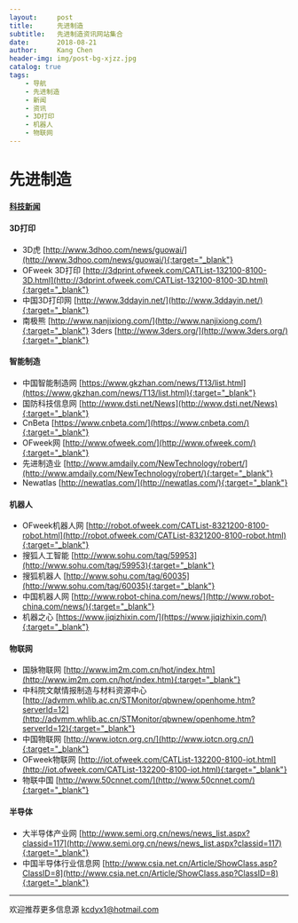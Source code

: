 ```yaml
---
layout:     post
title:      先进制造
subtitle:   先进制造资讯网站集合
date:       2018-08-21
author:     Kang Chen
header-img: img/post-bg-xjzz.jpg
catalog: true
tags:
    - 导航
    - 先进制造
    - 新闻
    - 资讯
    - 3D打印
    - 机器人
    - 物联网
---
```

# 先进制造

#### [科技新闻](/综合.html#科技新闻)

#### 3D打印

- 3D虎 [http://www.3dhoo.com/news/guowai/](http://www.3dhoo.com/news/guowai/){:target="_blank"}
- OFweek 3D打印 [http://3dprint.ofweek.com/CATList-132100-8100-3D.html](http://3dprint.ofweek.com/CATList-132100-8100-3D.html){:target="_blank"}
- 中国3D打印网 [http://www.3ddayin.net/](http://www.3ddayin.net/){:target="_blank"}
- 南极熊 [http://www.nanjixiong.com/](http://www.nanjixiong.com/){:target="_blank"}
3ders [http://www.3ders.org/](http://www.3ders.org/){:target="_blank"}

#### 智能制造

- 中国智能制造网 [https://www.gkzhan.com/news/T13/list.html](https://www.gkzhan.com/news/T13/list.html){:target="_blank"}
- 国防科技信息网 [http://www.dsti.net/News](http://www.dsti.net/News){:target="_blank"}
- CnBeta [https://www.cnbeta.com/](https://www.cnbeta.com/){:target="_blank"}
- OFweek网 [http://www.ofweek.com/](http://www.ofweek.com/){:target="_blank"}
- 先进制造业 [http://www.amdaily.com/NewTechnology/robert/](http://www.amdaily.com/NewTechnology/robert/){:target="_blank"}
- Newatlas [http://newatlas.com/](http://newatlas.com/){:target="_blank"}

#### 机器人

- OFweek机器人网 [http://robot.ofweek.com/CATList-8321200-8100-robot.html](http://robot.ofweek.com/CATList-8321200-8100-robot.html){:target="_blank"}
- 搜狐人工智能 [http://www.sohu.com/tag/59953](http://www.sohu.com/tag/59953){:target="_blank"}
- 搜狐机器人 [http://www.sohu.com/tag/60035](http://www.sohu.com/tag/60035){:target="_blank"}
- 中国机器人网 [http://www.robot-china.com/news/](http://www.robot-china.com/news/){:target="_blank"}
- 机器之心 [https://www.jiqizhixin.com/](https://www.jiqizhixin.com/){:target="_blank"}

#### 物联网

- 国脉物联网 [http://www.im2m.com.cn/hot/index.htm](http://www.im2m.com.cn/hot/index.htm){:target="_blank"}
- 中科院文献情报制造与材料资源中心 
 [http://advmm.whlib.ac.cn/STMonitor/qbwnew/openhome.htm?serverId=12](http://advmm.whlib.ac.cn/STMonitor/qbwnew/openhome.htm?serverId=12){:target="_blank"}
- 中国物联网 [http://www.iotcn.org.cn/](http://www.iotcn.org.cn/){:target="_blank"}
- OFweek物联网 [http://iot.ofweek.com/CATList-132200-8100-iot.html](http://iot.ofweek.com/CATList-132200-8100-iot.html){:target="_blank"}
- 物联中国 [http://www.50cnnet.com/](http://www.50cnnet.com/){:target="_blank"}

#### 半导体

- 大半导体产业网 [http://www.semi.org.cn/news/news_list.aspx?classid=117](http://www.semi.org.cn/news/news_list.aspx?classid=117){:target="_blank"}
- 中国半导体行业信息网 [http://www.csia.net.cn/Article/ShowClass.asp?ClassID=8](http://www.csia.net.cn/Article/ShowClass.asp?ClassID=8){:target="_blank"}

-----

欢迎推荐更多信息源 kcdyx1@hotmail.com